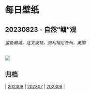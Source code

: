 # 每日壁纸

## 20230823 - 自然“鳍”观

###### 鲨鱼鳍湾，达文波特，加利福尼亚州，美国

![](https://www.bing.com/th?id=OHR.SharkFinCove_ZH-CN4952934195_UHD.jpg)

## 归档

| [202308](/202308/README.md)
| [202307](/202307/README.md)
| [202306](/202306/README.md)
|